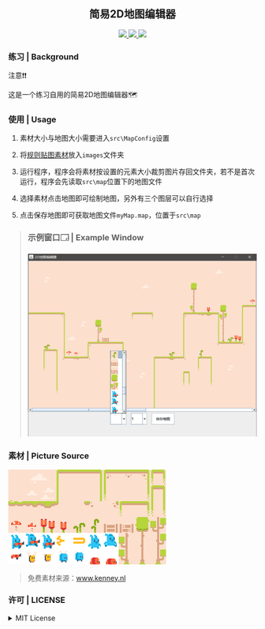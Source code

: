<p align="center">
    <a>
        <h2 align="center">简易2D地图编辑器</h2>
    </a>
</p>

<p align="center">
    <a href="https://github.com/Chizer77/Simple2DMapEditor">
        <img src="https://img.shields.io/github/languages/code-size/Chizer77/Simple2DMapEditor?color=%232cc5f6&label=code&logo=github&logoColor=%232cc5f6&style=flat-square">
    </a>
    <a href="https://github.com/Chizer77/Simple2DMapEditor">
        <img src="https://img.shields.io/github/directory-file-count/Chizer77/Simple2DMapEditor?logo=github&style=flat-square">
    </a>
    <a href="https://github.com/Chizer77/Simple2DMapEditor/blob/main/LICENSE.md">
        <img src="https://img.shields.io/github/license/Chizer77/Simple2DMapEditor?style=flat">
    </a>
</p>

### 练习 | Background
注意❗❗

这是一个练习自用的简易2D地图编辑器🗺

### 使用 | Usage
1. 素材大小与地图大小需要进入`src\MapConfig`设置

2. 将[规则贴图素材](exampleImage/mapImage.png "贴图素材")放入`images`文件夹

3. 运行程序，程序会将素材按设置的元素大小裁剪图片存回文件夹，若不是首次运行，程序会先读取`src\map`位置下的地图文件

4. 选择素材点击地图即可绘制地图，另外有三个图层可以自行选择

5. 点击保存地图即可获取地图文件`myMap.map`，位置于`src\map`


> ### 示例窗口🗔 | Example Window
> ![示例窗口](exampleImage/Run-timePicture.png "示例窗口")

### 素材 | Picture Source
![贴图素材](exampleImage/mapImage.png "贴图素材")
> 免费素材来源：www.kenney.nl

### 许可 | LICENSE
<details>
<summary>MIT License</summary>

[![FOSSA Status](https://app.fossa.com/api/projects/git%2Bgithub.com%2FChizer77%2FSimple2DMapEditor.svg?type=large)](https://app.fossa.com/projects/git%2Bgithub.com%2FChizer77%2FSimple2DMapEditor?ref=badge_large)

</details>

